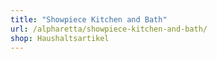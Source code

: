 ```yaml
---
title: "Showpiece Kitchen and Bath"
url: /alpharetta/showpiece-kitchen-and-bath/
shop: Haushaltsartikel
---
```

